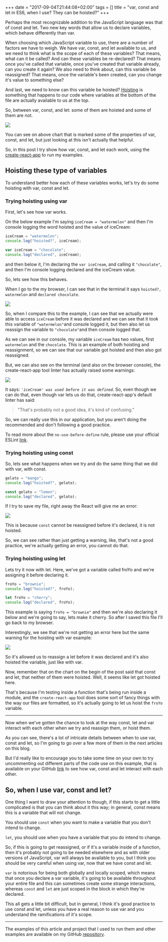 +++
date = "2017-09-04T21:44:08+02:00"
tags = []
title = "var, const and let in ES6, when I use? They can be hoisted?"
+++

Perhaps the most recognizable addition to the JavaScript language was that of const and let. 
Two new key words that allow us to declare variables, which behave differently than var. 

When choosing which JavaScript variable to use, there are a number of factors we have to weigh. 
We have var, const, and let available to us, and we need to think what is the scope of each of these variables?
That means, what can it be called? And can these variables be re-declared? 
That means once you've called that variable, once you've created that variable already, can you create it again? 
We also need to think about, can this variable be reassigned? That means, once the variable's been created, 
can you change it's value to something else? 

And last, we need to know can this variable be hoisted? 
[Hoisting](https://www.w3schools.com/js/js_hoisting.asp) is something that happens to our code where variables at the 
bottom of the file are actually available to us at the top.

So, between var, const, and let: some of them are hoisted and some of them are not. 

![](/images/posts/es6/const-and-let/const-and-let-chart.png)

You can see on above chart that is marked some of the properties of var, const, and let,
but just looking at this isn't actually that helpful. 

So, in this post I try show how var, const, and let each work, using the 
[create-react-app](https://github.com/facebookincubator/create-react-app) to run my examples.

## Hoisting these type of variables

To understand better how each of these variables works, let's try do some hoisting with var, const and 
let.

### **Trying hoisting using var**

First, let's see how var works. 

On the below example I'm saying `iceCream = "watermelon"` and then I'm console logging 
the word hoisted and the value of iceCream:

```javascript
iceCream = "watermelon";
console.log("hoisted?", iceCream);

var iceCream = "chocolate";
console.log("declared", iceCream);
```

and then below it, I'm declaring the `var iceCream`, and calling it `"chocolate"`, and then I'm console logging declared 
and the iceCream value. 

So, lets see how this behaves.

When I go to the my browser, I can see that in the terminal it says `hoisted?, watermelon` and `declared chocolate`.

![](/images/posts/es6/const-and-let/const-and-let-term.png)

So, when I compare this to the example, I can see that we actually were able to access `iceCream` before it was declared and 
we can see that it took this variable of `"watermelon"`and console logged it, but then also let us reassign 
the variable to `"chocolate"`and then console logged that. 

As we can see in our console, my variable `iceCream` has two values, first `watermelon` and the `chocolate`. 
This is an example of both hoisting and reassignment, so we can see that our variable got hoisted and then also got reassigned.


But, we can also see on the terminal (and also on the browser console), the create-react-app tool linter has actually 
raised some warnings:
 
![](/images/posts/es6/const-and-let/const-and-let-warn.png)
 

It says: *`'iceCream' was used before it was defined`*. So, even though we can do that, even though var lets us do that, 
create-react-app's default linter has said:
 
> "That's probably not a good idea, it's kind of confusing." 

So, we can really use this in our application, but you aren't doing the recommended and don't following a good practice.

To read more about the `no-use-before-define` rule, please use your official 
ESLint [link](https://eslint.org/docs/rules/no-use-before-define).

### **Trying hoisting using const**

So, lets see what happens when we try and do the same thing that we did with var, with const. 

```javascript
gelato = "mango";
console.log("hoisted?", gelato);

const gelato = "lemon";
console.log("declared", gelato);
```

If I try to save my file, right away the React will give me an error:

![](/images/posts/es6/const-and-let/const-error.png)

This is because `const` cannot be reassigned before it's declared, it is not hoisted.
 
So, we can see rather than just getting a warning, like, that's not a good practice, we're actually getting an error, 
you cannot do that.


### **Trying hoisting using let**

Lets try it now with let. Here, we've got a variable called froYo and we're assigning it before declaring it.

```javascript
froYo = "brownie";
console.log("hoisted?", froYo);

let froYo = "cherry";
console.log("declared", froYo);
```

This example is saying `froYo = "brownie"` and then we're also declaring it below and we're going to say, lets make it cherry. 
So after I saved this file I'll go back to my browser.

Interestingly, we see that we're not getting an error here but the same warning for the hoisting with var example:

![](/images/posts/es6/const-and-let/let-warn.png)

So it's allowed us to reassign a let before it was declared and it's also hoisted the variable, just like with var.     


Now, remember that on the chart on the begin of the post said that const and let, that neither of them were hoisted. 
Well, it seems like let got hoisted here. 

That's because I'm testing inside a function that's being run inside a module, 
and the `create-react-app` tool does some sort of fancy things with the way our files are formatted, 
so it's actually going to let us hoist the `froYo` variable.

---

Now when we've gotten the chance to look at the way const, let and var interact with each other when we try 
and reassign them, or hoist them.
 
As you can see, there's a lot of intricate details between when to use var, const and let, so I'm going to go over a 
few more of them in the next articles on this blog. 

But I'd really like to encourage you to take some time on your own to try uncommenting out different parts of the code 
use on this example, that is available on your GitHub 
[link](https://github.com/coderade/es6-examples/blob/const-and-let/src/examples/constAndLet.js) 
to see how var, const and let interact with each other.

## So, when I use var, const and let? 

One thing I want to draw your attention to though, if this starts to get a little complicated is 
that you can think about it this way; in general, const means this is a variable that will not change.

You should use `const` when you want to make a variable that you don't intend to change. 

`let`, you should use when you have a variable that you do intend to change.

So, if this is going to get reassigned, or if it's a variable inside of a function, then it's probably 
not going to be needed elsewhere and as with older versions of JavaScript, var will always be 
available to you, but I think you should be very careful when using var, now that we have const and let. 

`var` is notorious for being both globally and locally scoped, which means that once you declare a var variable, 
it's going to be available throughout your entire file and this can sometimes create some strange interactions, 
whereas `const` and `let` are just scoped in the block in which they're declared.

This all gets a little bit difficult, but in general, I think it's good practice to use const and let, 
unless you have a real reason to use var and you understand the ramifications of it's scope.

---

The examples of this article and project that I used to run them and other examples are available on my GitHub 
[repository](https://github.com/coderade/es6-examples).
